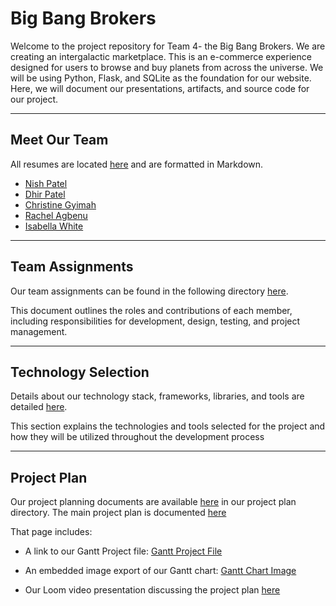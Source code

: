 # Big Bang Brokers
 
Welcome to the project repository for Team 4- the Big Bang Brokers. We are creating an intergalactic marketplace. 
This is an e-commerce experience designed for users to browse and buy planets from across the universe. 
We will be using Python, Flask, and SQLite as the foundation for our website. 
Here, we will document our presentations, artifacts, and source code for our project.
 


--- 

## Meet Our Team 
All resumes are located [here](./project-plan/resumes/) and are formatted in Markdown. 
- [Nish Patel](./project-plan/resumes/Resume-NishPatel.md)
- [Dhir Patel](./project-plan/resumes/Resume-DhirPatel.md)
- [Christine Gyimah](./project-plan/resumes/Resume-ChristineGyimah.md)
- [Rachel Agbenu](./project-plan/resumes/Resume-RachelAgbenu.md)
- [Isabella White](./project-plan/resumes/Resume-IsabellaWhite.md)
  
--- 
## Team Assignments
Our team assignments can be found in the following directory [here](./project-plan/team-assignments/README.md). 

This document outlines the roles and contributions of each member, including responsibilities for development, design, testing, and project management. 

--- 
## Technology Selection 
Details about our technology stack, frameworks, libraries, and tools are detailed [here](./project-plan/technology-selection/README.md). 

This section explains the technologies and tools selected for the project and how they will be utilized throughout the development process

--- 
## Project Plan 
Our project planning documents are available [here](./project-plan/) in our project plan directory. 
The main project plan is documented [here](./project-plan/README.md)

That page includes: 
- A link to our Gantt Project file: [Gantt Project File](./project-plan/gantt-chart/SWE3314-Team-04-GanttPlan.gan)
- An embedded image export of our Gantt chart: [Gantt Chart Image](./project-plan/gantt-chart/SWE3314-Team-04-GanttChart.png)

- Our Loom video presentation discussing the project plan [here](https://www.loom.com)
